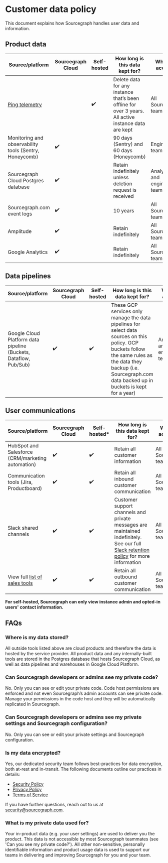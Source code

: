# Customer data policy

This document explains how Sourcegraph handles user data and information.

## Product data

| Source/platform                                            | Sourcegraph Cloud | Self-hosted | How long is this data kept for?                                                                      | Who has access?                 |
| ---------------------------------------------------------- | ----------------- | ----------- | ---------------------------------------------------------------------------------------------------- | ------------------------------- |
| [Ping telemetry](https://docs.sourcegraph.com/admin/pings) |                   | ✔️          | Delete data for any instance that’s been offline for over 3 years. All active instance data are kept | All Sourcegraph teammates       |
| Monitoring and observability tools (Sentry, Honeycomb)     | ✔️                |             | 90 days (Sentry) and 60 days (Honeycomb)                                                             | Engineering teams               |
| Sourcegraph Cloud Postgres database                        | ✔️                |             | Retain indefinitely unless deletion request is received                                              | Analytics and engineering teams |
| Sourcegraph.com event logs                                 | ✔️                |             | 10 years                                                                                             | All Sourcegraph teammates       |
| Amplitude                                                  | ✔️                |             | Retain indefinitely                                                                                  | All Sourcegraph teammates       |
| Google Analytics                                           | ✔️                |             | Retain indefinitely                                                                                  | All Sourcegraph teammates       |

## Data pipelines

| Source/platform                                                  | Sourcegraph Cloud | Self-hosted | How long is this data kept for?                                                                                                                                                                                         | Who has access?                 |
| ---------------------------------------------------------------- | ----------------- | ----------- | ----------------------------------------------------------------------------------------------------------------------------------------------------------------------------------------------------------------------- | ------------------------------- |
| Google Cloud Platform data pipeline (Buckets, Dataflow, Pub/Sub) | ✔️                | ✔️          | These GCP services only manage the data pipelines for select data sources on this policy. GCP buckets follow the same rules as the data they backup (i.e. Sourcegraph.com data backed up in buckets is kept for a year) | Analytics and engineering teams |

## User communications

| Source/platform                                                                  | Sourcegraph Cloud | Self-hosted\* | How long is this data kept for?                                                                                                                                                                                | Who can access it?        |
| -------------------------------------------------------------------------------- | ----------------- | ------------- | -------------------------------------------------------------------------------------------------------------------------------------------------------------------------------------------------------------- | ------------------------- |
| HubSpot and Salesforce (CRM/marketing automation)                                | ✔️                | ✔️            | Retain all customer information                                                                                                                                                                                | All Sourcegraph teammates |
| Communication tools (Jira, Productboard)                                         | ✔️                | ✔️            | Retain all inbound customer communication                                                                                                                                                                      | All Sourcegraph teammates |
| Slack shared channels                                                            | ✔️                | ✔️            | Customer support channels and private messages are maintained indefinitely. See our full [Slack retention policy](../../../company-info-and-process/communication/team_chat.md#retention) for more information | All Sourcegraph teammates |
| View full [list of sales tools](../../sales/onboarding/index.md#getting-started) | ✔️                | ✔️            | Retain all outbound customer communication                                                                                                                                                                     | All Sourcegraph teammates |

**For self-hosted, Sourcegraph can only view instance admin and opted-in users' contact information.**

## FAQs

### Where is my data stored?

All outside tools listed above are cloud products and therefore the data is hosted by the service provider. All product data and any internally-built tools are stored in the Postgres database that hosts Sourcegraph Cloud, as well as data pipelines and warehouses in Google Cloud Platform.

### Can Sourcegraph developers or admins see my private code?

No. Only you can see or edit your private code. Code host permissions are enforced and not even Sourcegraph’s admin accounts can see private code. Manage your permissions in the code host and they will be automatically replicated in Sourcegraph.

### Can Sourcegraph developers or admins see my private settings and Sourcegraph configuration?

No. Only you can see or edit your private settings and Sourcegraph configuration.

### Is my data encrypted?

Yes, our dedicated security team follows best-practices for data encryption, both at-rest and in-transit. The following documents outline our practices in details:

- [Security Policy](https://about.sourcegraph.com/security/)
- [Privacy Policy](https://about.sourcegraph.com/privacy/)
- [Terms of Service](https://about.sourcegraph.com/terms-dotcom)

If you have further questions, reach out to us at [security@sourcegraph.com](mailto:security@sourcegraph.com).

### What is my private data used for?

Your in-product data (e.g. your user settings) are used to deliver you the product. This data is not accessible by most Sourcegraph teammates (see 'Can you see my private code?'). All other non-sensitive, personally identifiable information and product usage data is used to support our teams in delivering and improving Sourcegraph for you and your team.
